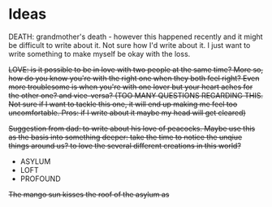 # Ideas

DEATH: grandmother's death - however this happened recently and it might be difficult to write about it. Not sure how I'd write about it. I just want to write something to make myself be okay with the loss.

~~LOVE: is it possible to be in love with two people at the same time? More so, how do you know you're with the right one when they both feel right? Even more troublesome is when you're with one lover but your heart aches for the other one? and vice-versa? (TOO MANY QUESTIONS REGARDING THIS. Not sure if I want to tackle this one, it will end up making me feel too uncomfortable. Pros: if I write about it maybe my head will get cleared)~~


~~Suggestion from dad: to write about his love of peacocks. Maybe use this as the basis into something deeper: take the time to notice the unqiue things around us? to love the several different creations in this world?~~




- ASYLUM
- LOFT
- PROFOUND

~~The mango sun kisses the roof of the asylum as~~
